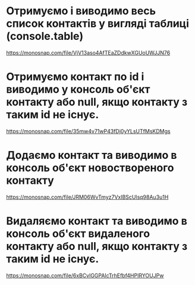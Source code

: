 # Отримуємо і виводимо весь список контактів у вигляді таблиці (console.table)

https://monosnap.com/file/VjV13aso4AfTEaZDdkwXGUoUWJJN76

# Отримуємо контакт по id і виводимо у консоль об'єкт контакту або null, якщо контакту з таким id не існує.

https://monosnap.com/file/35mw4v71wP43fDj0yYLsUTfMsKDMgs

# Додаємо контакт та виводимо в консоль об'єкт новоствореного контакту

https://monosnap.com/file/JRM06WvTmyz7VxIBScUlsq98Au3u1H

# Видаляємо контакт та виводимо в консоль об'єкт видаленого контакту або null, якщо контакту з таким id не існує.

https://monosnap.com/file/6xBCvlGGPAIcTrhEfbf4HPIRYOUJPw
